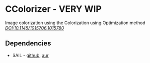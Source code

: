 # CColorizer - VERY WIP

Image colorization using the Colorization using Optimization method *[DOI:10.1145/1015706.1015780](https://doi.org/10.1145/1015706.1015780)*

## Dependencies

- SAIL - [github](https://github.com/HappySeaFox/sail), [aur](https://aur.archlinux.org/packages/sail-img)
